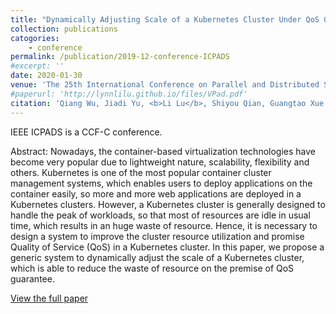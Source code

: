 ```yaml
---
title: "Dynamically Adjusting Scale of a Kubernetes Cluster Under QoS Guarantee"
collection: publications
catogories: 
    - conference
permalink: /publication/2019-12-conference-ICPADS
#excerpt: ''
date: 2020-01-30
venue: 'The 25th International Conference on Parallel and Distributed Systems (IEEE ICPADS 2019)'
#paperurl: 'http://lynnlilu.github.io/files/VPad.pdf'
citation: 'Qiang Wu, Jiadi Yu, <b>Li Lu</b>, Shiyou Qian, Guangtao Xue. &quot; Dynamically Adjusting Scale of a Kubernetes Cluster Under QoS Guarantee.&quot; <i>Proceedings of International Conference on Parallel and Distributed Systems (IEEE ICPADS)</i>. Tianjin, China. pp. 193-200. 2019. doi: 10.1109/ICPADS47876.2019.00037.'
---
```


IEEE ICPADS is a CCF-C conference.

Abstract: Nowadays, the container-based virtualization technologies have become very popular due to lightweight nature, scalability, flexibility and others. Kubernetes is one of the most popular container cluster management systems, which enables users to deploy applications on the container easily, so more and more web applications are deployed in a Kubernetes clusters. However, a Kubernetes cluster is generally designed to handle the peak of workloads, so that most of resources are idle in usual time, which results in an huge waste of resource. Hence, it is necessary to design a system to improve the cluster resource utilization and promise Quality of Service (QoS) in a Kubernetes cluster. In this paper, we propose a generic system to dynamically adjust the scale of a Kubernetes cluster, which is able to reduce the waste of resource on the premise of QoS guarantee.

[View the full paper](https://www.doi.org/10.1109/ICPADS47876.2019.00037)

